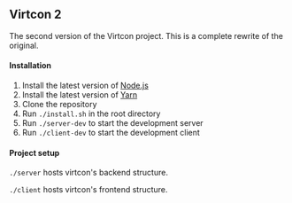 ## Virtcon 2

The second version of the Virtcon project. This is a complete rewrite of the original. 

#### Installation

1. Install the latest version of [Node.js](https://nodejs.org/en/download/)
2. Install the latest version of [Yarn](https://yarnpkg.com/en/docs/install)
3. Clone the repository
4. Run `./install.sh` in the root directory
5. Run `./server-dev` to start the development server
6. Run `./client-dev` to start the development client


#### Project setup

`./server` hosts virtcon's backend structure. 

`./client` hosts virtcon's frontend structure.




